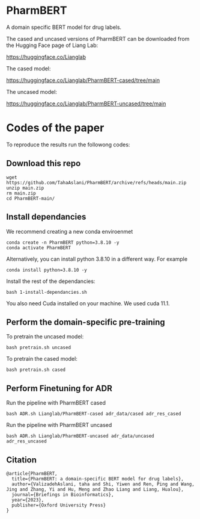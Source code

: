 # PharmBERT
A domain specific BERT model for drug labels.

The cased and uncased versions of PharmBERT can be downloaded from the Hugging Face page of Liang Lab:

https://huggingface.co/Lianglab


The cased model:

https://huggingface.co/Lianglab/PharmBERT-cased/tree/main

The uncased model:

https://huggingface.co/Lianglab/PharmBERT-uncased/tree/main



# Codes of the paper
To reproduce the results run the followong codes:
## Download this repo
```
wget https://github.com/TahaAslani/PharmBERT/archive/refs/heads/main.zip
unzip main.zip
rm main.zip
cd PharmBERT-main/
```

## Install dependancies
We recommend creating a new conda enviroenmet 
```
conda create -n PharmBERT python=3.8.10 -y
conda activate PharmBERT
```
Alternatively, you can install python 3.8.10 in a different way. For example
```
conda install python=3.8.10 -y
```

Install the rest of the dependancies:
```
bash 1-install-dependancies.sh
```

You also need Cuda installed on your machine. We used cuda 11.1.

## Perform the domain-specific pre-training
To pretrain the uncased model:
```
bash pretrain.sh uncased
```

To pretrain the cased model:
```
bash pretrain.sh cased
```

## Perform Finetuning for ADR

Run the pipeline with PharmBERT cased
```
bash ADR.sh Lianglab/PharmBERT-cased adr_data/cased adr_res_cased
```

Run the pipeline with PharmBERT uncased
```
bash ADR.sh Lianglab/PharmBERT-uncased adr_data/uncased adr_res_uncased
```

## Citation
```
@article{PharmBERT,
  title={PharmBERT: a domain-specific BERT model for drug labels},
  author={ValizadehAslani, taha and Shi, Yiwen and Ren, Ping and Wang, Jing and Zhang, Yi and Hu, Meng and Zhao Liang and Liang, Hualou},
  journal={Briefings in Bioinformatics},
  year={2023},
  publisher={Oxford University Press}
}
```
